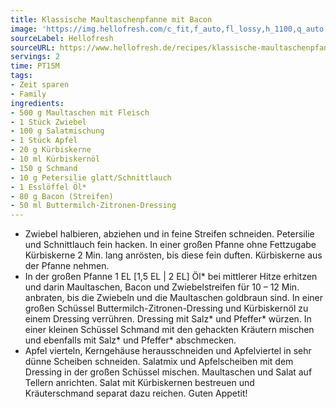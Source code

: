 ```yaml
---
title: Klassische Maultaschenpfanne mit Bacon
image: 'https://img.hellofresh.com/c_fit,f_auto,fl_lossy,h_1100,q_auto,w_2600/hellofresh_s3/image/klassische-maultaschenpfanne-mit-bacon-b7fa4411.jpg'
sourceLabel: Hellofresh
sourceURL: https://www.hellofresh.de/recipes/klassische-maultaschenpfanne-mit-bacon-624bfbe26d200b22fa69b3e1
servings: 2
time: PT15M
tags:
- Zeit sparen
- Family
ingredients:
- 500 g Maultaschen mit Fleisch
- 1 Stück Zwiebel
- 100 g Salatmischung
- 1 Stück Apfel
- 20 g Kürbiskerne
- 10 ml Kürbiskernöl
- 150 g Schmand
- 10 g Petersilie glatt/Schnittlauch
- 1 Esslöffel Öl*
- 80 g Bacon (Streifen)
- 50 ml Buttermilch-Zitronen-Dressing
---
```


- Zwiebel halbieren, abziehen und in feine Streifen schneiden.  Petersilie und Schnittlauch fein hacken.  In einer großen Pfanne ohne Fettzugabe Kürbiskerne 2 Min. lang anrösten, bis diese fein duften. Kürbiskerne aus der Pfanne nehmen.
- In der großen Pfanne 1 EL [1,5 EL | 2 EL] Öl\* bei mittlerer Hitze erhitzen und darin Maultaschen, Bacon und Zwiebelstreifen für 10 – 12 Min. anbraten, bis die Zwiebeln und die Maultaschen goldbraun sind.  In einer großen Schüssel Buttermilch-Zitronen-Dressing und Kürbiskernöl zu einem Dressing verrühren. Dressing mit Salz\* und Pfeffer\* würzen.  In einer kleinen Schüssel Schmand mit den gehackten Kräutern mischen und ebenfalls mit Salz\* und Pfeffer\* abschmecken.
- Apfel vierteln, Kerngehäuse herausschneiden und Apfelviertel in sehr dünne Scheiben schneiden.  Salatmix und Apfelscheiben mit dem Dressing in der großen Schüssel mischen.  Maultaschen und Salat auf Tellern anrichten. Salat mit Kürbiskernen bestreuen und Kräuterschmand separat dazu reichen.  Guten Appetit!
